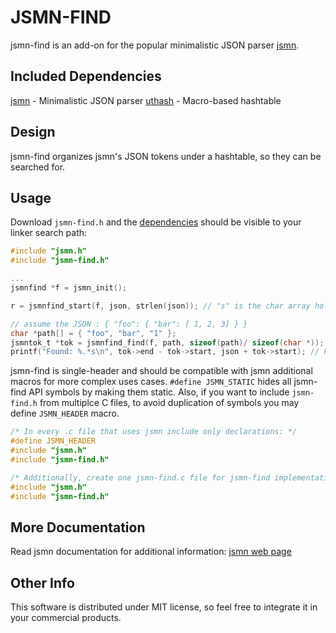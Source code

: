 JSMN-FIND
=========

jsmn-find is an add-on for the popular minimalistic JSON parser 
[jsmn](https://github.com/zserge/jsmn).

Included Dependencies
---------------------

[jsmn](https://github.com/zserge/jsmn) - Minimalistic JSON parser
[uthash](https://github.com/troydhanson/uthash) - Macro-based hashtable

Design
------

jsmn-find organizes jsmn's JSON tokens under a hashtable, so they can be
searched for.

Usage
-----

Download `jsmn-find.h` and the [dependencies](#included-dependencies) should be visible to your linker search path:

```c
#include "jsmn.h"
#include "jsmn-find.h"

...
jsmnfind *f = jsmn_init();

r = jsmnfind_start(f, json, strlen(json)); // "s" is the char array holding the json content

// assume the JSON : { "foo": { "bar": [ 1, 2, 3] } }
char *path[] = { "foo", "bar", "1" };
jsmntok_t *tok = jsmnfind_find(f, path, sizeof(path)/ sizeof(char *));
printf("Found: %.*s\n", tok->end - tok->start, json + tok->start); // Found: 2
```

jsmn-find is single-header and should be compatible with jsmn additional macros for more complex uses cases. `#define JSMN_STATIC` hides all jsmn-find API symbols by making them static. Also, if you want to include `jsmn-find.h` from multiplce C files, to avoid duplication of symbols you may define `JSMN_HEADER` macro.

```c
/* In every .c file that uses jsmn include only declarations: */
#define JSMN_HEADER
#include "jsmn.h"
#include "jsmn-find.h"

/* Additionally, create one jsmn-find.c file for jsmn-find implementation: */
#include "jsmn.h"
#include "jsmn-find.h"
```

More Documentation
------------------

Read jsmn documentation for additional information:
[jsmn web page](http://zserge.com/jsmn.html)

Other Info
----------

This software is distributed under MIT license, so feel free to integrate it in your commercial products.

